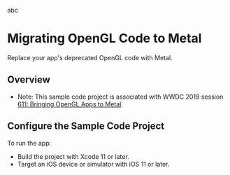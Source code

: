 abc
# Migrating OpenGL Code to Metal

Replace your app's deprecated OpenGL code with Metal.

## Overview

- Note: This sample code project is associated with WWDC 2019 session [611: Bringing OpenGL Apps to Metal](https://developer.apple.com/videos/play/wwdc2019/611/).

## Configure the Sample Code Project

To run the app:
* Build the project with Xcode 11 or later.
* Target an iOS device or simulator with iOS 11 or later.
